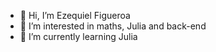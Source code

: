 - 👋 Hi, I’m Ezequiel Figueroa
- 👀 I’m interested in maths, Julia and back-end
- 🌱 I’m currently learning Julia 


<!---
ezequiel-figueroa/ezequiel-figueroa is a ✨ special ✨ repository because its `README.md` (this file) appears on your GitHub profile.
You can click the Preview link to take a look at your changes.
--->
